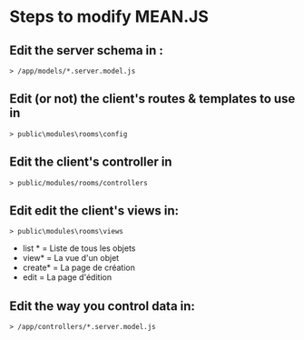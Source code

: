 Steps to modify MEAN.JS
=======================

Edit the server schema in : 
--------------------------

    > /app/models/*.server.model.js

Edit (or not) the client's routes & templates to use in 
---------------------------------------------------------

    > public\modules\rooms\config

Edit the client's controller in
-----------------------------

    > public/modules/rooms/controllers

Edit edit the client's views in:
--------------------------------------

    > public\modules\rooms\views

- list * = Liste de tous les objets
- view* = La vue d'un objet
- create* = La page de création
- edit = La page d'édition

Edit the way you control data in:
------------------------------------

    > /app/controllers/*.server.model.js
